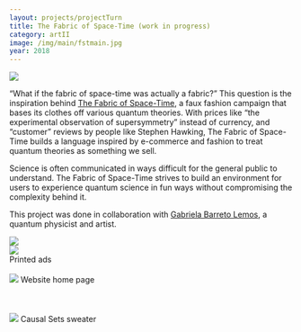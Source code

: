 ```yaml
---
layout: projects/projectTurn
title: The Fabric of Space-Time (work in progress)
category: artII
image: /img/main/fstmain.jpg
year: 2018
---
```


<img src="../../img/fstad1.jpg">

<p>“What if the fabric of space-time was actually a fabric?” This question is the inspiration behind <a href="http://fabricofspaceti.me/">The Fabric of Space-Time</a>, a faux fashion campaign that bases its clothes off various quantum theories. With prices like “the experimental observation of supersymmetry” instead of currency, and “customer” reviews by people like Stephen Hawking, The Fabric of Space-Time builds a language inspired by e-commerce and fashion to treat quantum theories as something we sell.</p>

<p>Science is often communicated in ways difficult for the general public to understand. The Fabric of Space-Time strives to build an environment for users to experience quantum science in fun ways without compromising the complexity behind it.</p>

<p>This project was done in collaboration with <a href="http://www.nature.com/news/entangled-photons-make-a-picture-from-a-paradox-1.15781">Gabriela Barreto Lemos</a>, a quantum physicist and artist.</p>

<div class="row">
<div class="col-md-6"><img src="../../img/fstad2.jpg"></div>
<div class="col-md-6"><img src="../../img/fstad3.jpg"></div>
</div>
Printed ads
<br>
<br>
<img src="../../img/fstcover.png">
Website home page
<br>
<br>
<br>
<br>
<img src="../../img/fstpage.png">
Causal Sets sweater
